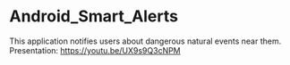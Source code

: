 # Android_Smart_Alerts
This application notifies users about dangerous natural events near them.
Presentation:
https://youtu.be/UX9s9Q3cNPM
